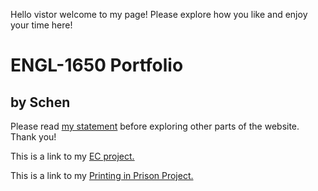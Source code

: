 Hello vistor welcome to my page! Please explore how you like and enjoy your time here!

# ENGL-1650 Portfolio

## by Schen

Please read [my statement](statement.html) before exploring other parts of the website. Thank you!

This is a link to my [EC project.](ecproject.html)

This is a link to my [Printing in Prison Project.](https://printinginprisons.org/blog/cheny/)
